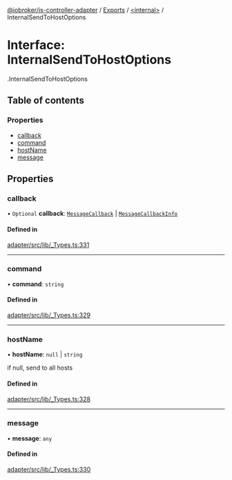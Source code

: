 [@iobroker/js-controller-adapter](../README.md) / [Exports](../modules.md) / [<internal\>](../modules/internal_.md) / InternalSendToHostOptions

# Interface: InternalSendToHostOptions

[<internal>](../modules/internal_.md).InternalSendToHostOptions

## Table of contents

### Properties

- [callback](internal_.InternalSendToHostOptions.md#callback)
- [command](internal_.InternalSendToHostOptions.md#command)
- [hostName](internal_.InternalSendToHostOptions.md#hostname)
- [message](internal_.InternalSendToHostOptions.md#message)

## Properties

### callback

• `Optional` **callback**: [`MessageCallback`](../modules/internal_.md#messagecallback) \| [`MessageCallbackInfo`](internal_.MessageCallbackInfo.md)

#### Defined in

[adapter/src/lib/_Types.ts:331](https://github.com/ioBroker/ioBroker.js-controller/blob/c507341d/packages/adapter/src/lib/_Types.ts#L331)

___

### command

• **command**: `string`

#### Defined in

[adapter/src/lib/_Types.ts:329](https://github.com/ioBroker/ioBroker.js-controller/blob/c507341d/packages/adapter/src/lib/_Types.ts#L329)

___

### hostName

• **hostName**: ``null`` \| `string`

if null, send to all hosts

#### Defined in

[adapter/src/lib/_Types.ts:328](https://github.com/ioBroker/ioBroker.js-controller/blob/c507341d/packages/adapter/src/lib/_Types.ts#L328)

___

### message

• **message**: `any`

#### Defined in

[adapter/src/lib/_Types.ts:330](https://github.com/ioBroker/ioBroker.js-controller/blob/c507341d/packages/adapter/src/lib/_Types.ts#L330)
